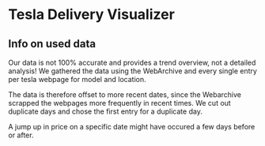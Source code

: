 # Tesla Delivery Visualizer


## Info on used data
Our data is not 100% accurate and provides a trend overview, not a detailed analysis!
We gathered the data using the WebArchive and every single entry per tesla webpage for model and location.

The data is therefore offset to more recent dates, since the Webarchive
scrapped the webpages more frequently in recent times.
We cut out duplicate days and chose the first entry for a duplicate day.

A jump up in price on a specific date might have occured a few days before or after.

